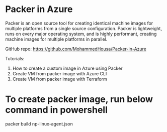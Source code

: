 # Packer in Azure

Packer is an open source tool for creating identical machine images for multiple platforms from a single source configuration. Packer is lightweight, runs on every major operating system, and is highly performant, creating machine images for multiple platforms in parallel.

GitHub repo: https://github.com/MohammedHousa/Packer-in-Azure

Tutorials:

1. How to create a custom image in Azure using Packer
2. Create VM from packer image with Azure CLI
3. Create VM from packer image with Terraform

# To create packer image, run below command in powershell

packer build np-linux-agent.json
